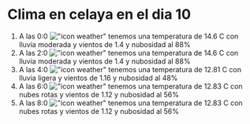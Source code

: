 # Clima en celaya en el dia 10

1. A las 0:0 !["icon weather"](http://openweathermap.org/img/w/10n.png) tenemos una temperatura de 14.6 C con lluvia moderada y  vientos de 1.4 y nubosidad al 88%
1. A las 2:0 !["icon weather"](http://openweathermap.org/img/w/10n.png) tenemos una temperatura de 14.6 C con lluvia moderada y  vientos de 1.4 y nubosidad al 88%
1. A las 4:0 !["icon weather"](http://openweathermap.org/img/w/10n.png) tenemos una temperatura de 12.81 C con lluvia ligera y  vientos de 1.16 y nubosidad al 48%
1. A las 6:0 !["icon weather"](http://openweathermap.org/img/w/04n.png) tenemos una temperatura de 12.83 C con nubes rotas y  vientos de 1.12 y nubosidad al 56%
1. A las 8:0 !["icon weather"](http://openweathermap.org/img/w/04d.png) tenemos una temperatura de 12.83 C con nubes rotas y  vientos de 1.12 y nubosidad al 56%
